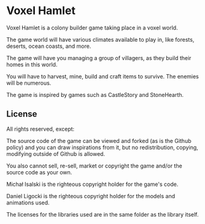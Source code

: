 # Voxel Hamlet

Voxel Hamlet is a colony builder game taking place in a voxel world.

The game world will have various climates available to play in, like forests, deserts, ocean coasts, and more.

The game will have you managing a group of villagers, as they build their homes in this world.

You will have to harvest, mine, build and craft items to survive. The enemies will be numerous.

The game is inspired by games such as CastleStory and StoneHearth.

## License

All rights reserved, except:

The source code of the game can be viewed and forked (as is the Github policy) and you can draw inspirations from it, but no redistribution, copying, modifying outside of Github is allowed.

You also cannot sell, re-sell, market or copyright the game and/or the source code as your own.

Michał Isalski is the righteous copyright holder for the game's code.

Daniel Ligocki is the righteous copyright holder for the models and animations used.

The licenses for the libraries used are in the same folder as the library itself.
